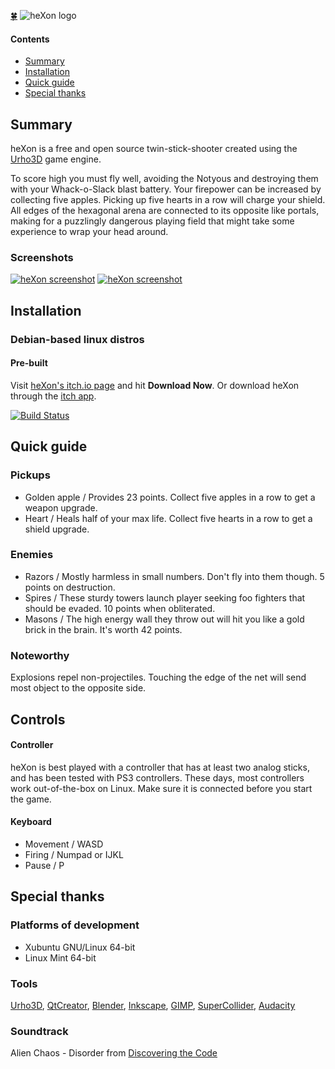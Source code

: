[:four_leaf_clover:](http://www.luckeyproductions.nl/) ![heXon logo](https://raw.githubusercontent.com/LucKeyProductions/heXon/master/Docs/Guide/images/heXonBanner.png)

#### Contents

- [Summary](#summary)
- [Installation](#installation)
- [Quick guide](#quick-guide)
- [Special thanks](#special-thanks)

## Summary

heXon is a free and open source twin-stick-shooter created using the [Urho3D](http://urho3d.github.io) game engine.

To score high you must fly well, avoiding the Notyous and destroying them with your Whack-o-Slack blast battery. Your firepower can be increased by collecting five apples. Picking up five hearts in a row will charge your shield.  
All edges of the hexagonal arena are connected to its opposite like portals, making for a puzzlingly dangerous playing field that might take some experience to wrap your head around.

### Screenshots
[![heXon screenshot](https://raw.githubusercontent.com/LucKeyProductions/heXon/master/Screenshots/Screenshot_Thu_Dec_22_05_25_44_2016.png)](https://raw.githubusercontent.com/LucKeyProductions/heXon/master/Screenshots/Screenshot_Thu_Dec_22_05_25_44_2016.png)
[![heXon screenshot](https://raw.githubusercontent.com/LucKeyProductions/heXon/master/Screenshots/Screenshot_Sun_Jun__5_03_02_18_2016.png)](https://raw.githubusercontent.com/LucKeyProductions/heXon/master/Screenshots/Screenshot_Sun_Jun__5_03_02_18_2016.png)

## Installation
### Debian-based linux distros
#### Pre-built

Visit [heXon's itch.io page](http://luckeyproductions.itch.io/hexon) and hit **Download Now**. Or download heXon through the [itch app](https://itch.io/app).

<!--
#### Compiling from source

If the binary is not working you may try compiling by running this line in a terminal:

```
git clone https://github.com/LucKeyProductions/heXon; cd heXon; ./install.sh; cd ..; rm -rf heXon
```
-->

[![Build Status](https://travis-ci.org/LucKeyProductions/heXon.svg?branch=master)](https://travis-ci.org/LucKeyProductions/heXon)

## Quick guide

### Pickups
* Golden apple / Provides 23 points. Collect five apples in a row to get a weapon upgrade.
* Heart / Heals half of your max life. Collect five hearts in a row to get a shield upgrade.

### Enemies
* Razors / Mostly harmless in small numbers. Don't fly into them though. 5 points on destruction.
* Spires / These sturdy towers launch player seeking foo fighters that should be evaded. 10 points when obliterated.
* Masons / The high energy wall they throw out will hit you like a gold brick in the brain. It's worth 42 points.

### Noteworthy
Explosions repel non-projectiles.
Touching the edge of the net will send most object to the opposite side.

## Controls
#### Controller
heXon is best played with a controller that has at least two analog sticks, and has been tested with PS3 controllers. These days, most controllers work out-of-the-box on Linux. Make sure it is connected before you start the game.
#### Keyboard
* Movement / WASD
* Firing / Numpad or IJKL
* Pause / P

## Special thanks

### Platforms of development
* Xubuntu GNU/Linux 64-bit
* Linux Mint 64-bit

### Tools
[Urho3D](http://urho3d.github.io), [QtCreator](http://wiki.qt.io/Category:Tools::QtCreator), [Blender](http://www.blender.org/), [Inkscape](http://inkscape.org/), [GIMP](http://gimp.org), [SuperCollider](http://supercollider.github.io/), [Audacity](http://web.audacityteam.org/)

### Soundtrack
Alien Chaos - Disorder
from [Discovering the Code](http://www.ektoplazm.com/free-music/alien-chaos-discovering-the-code)
